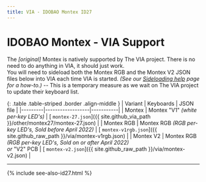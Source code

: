 ```yaml
---
title: VIA - IDOBAO Montex ID27
---
```


# IDOBAO Montex - VIA Support

<div class="border shadow shadow-sm border-info bg-info bg-opacity-10 rounded-3 p-2 mb-4 text-opacity-75">
  <i class="fas fa-info-circle text-info"></i>
  The <i>[original]</i> Montex is natively supported by The VIA project.
  There is no need to do anything in VIA, it should just work.
</div>

<div class="border shadow shadow-sm border-warning bg-warning bg-opacity-10 rounded-3 p-2 mb-4 text-opacity-75">
  <i class="fas fa-exclamation-circle text-warning"></i>
  You will need to sideload both the Montex RGB and the Montex V2 JSON files below into VIA each time VIA is started.
  <i>(See our <a href="/manuals/via/sideload"><i class="fas fa-book"></i> Sideloading help</a> page for a how-to.)</i>
  -- This is a temporary measure as we wait on The VIA project to update their keyboard list.
</div>


{: .table .table-striped .border .align-middle }
| Variant | Keyboards        | JSON file |
|---------|------------------|-----------|
| Montex | Montex "V1" *(white per-key LED's)* | [<i class="fab fa-github-alt"></i> `montex-27.json`]({{ site.github_via_path }}/other/montex27/montex-27.json) |
| Montex RGB | Montex RGB *(RGB per-key LED's, <span class="text-danger">Sold before April 2022</span>)* | [<i class="fas fa-code"></i> `montex-v1rgb.json`]({{ site.github_raw_path }}/via/montex-v1rgb.json) |
| Montex V2 | Montex RGB *(RGB per-key LED's, <span class="text-danger">Sold on or after April 2022</span>)*<br>*or* "V2" PCB | [<i class="fas fa-code"></i> `montex-v2.json`]({{ site.github_raw_path }}/via/montex-v2.json) |


---

{% include see-also-id27.html %}
